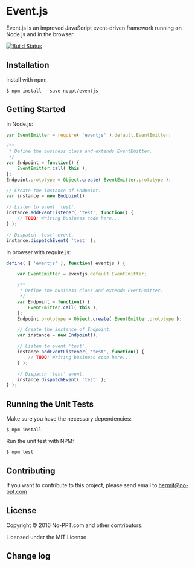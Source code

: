 # Event.js

Event.js is an improved JavaScript event-driven framework running on Node.js and in the browser.

[![Build Status](https://travis-ci.org/no-ppt/eventjs.svg?branch=master)](https://travis-ci.org/no-ppt/eventjs)

## Installation

install with npm:

```Shell
$ npm install --save noppt/eventjs
```

## Getting Started

In Node.js:

```JavaScript
var EventEmitter = require( 'eventjs' ).default.EventEmitter;

/**
 * Define the business class and extends EventEmitter.
 */
var Endpoint = function() {
    EventEmitter.call( this );
};
Endpoint.prototype = Object.create( EventEmitter.prototype );

// Create the instance of Endpoint.
var instance = new Endpoint();

// Listen to event 'test'.
instance.addEventListener( 'test', function() {
    // TODO: Writing business code here...
} );

// Dispatch 'test' event.
instance.dispatchEvent( 'test' );
```

In browser with require.js:

```JavaScript
define( [ 'eventjs' ], function( eventjs ) {

    var EventEmitter = eventjs.default.EventEmitter;

    /**
     * Define the business class and extends EventEmitter.
     */
    var Endpoint = function() {
        EventEmitter.call( this );
    };
    Endpoint.prototype = Object.create( EventEmitter.prototype );

    // Create the instance of Endpoint.
    var instance = new Endpoint();

    // Listen to event 'test'.
    instance.addEventListener( 'test', function() {
        // TODO: Writing business code here...
    } );

    // Dispatch 'test' event.
    instance.dispatchEvent( 'test' );
} );
```

## Running the Unit Tests

Make sure you have the necessary dependencies:

```
$ npm install
```

Run the unit test with NPM:

```
$ npm test
```

## Contributing

If you want to contribute to this project, please send email to [hermit@no-ppt.com](mailto:hermit@no-ppt.com)

## License

Copyright © 2016 No-PPT.com and other contributors.

Licensed under the MIT License

## Change log
